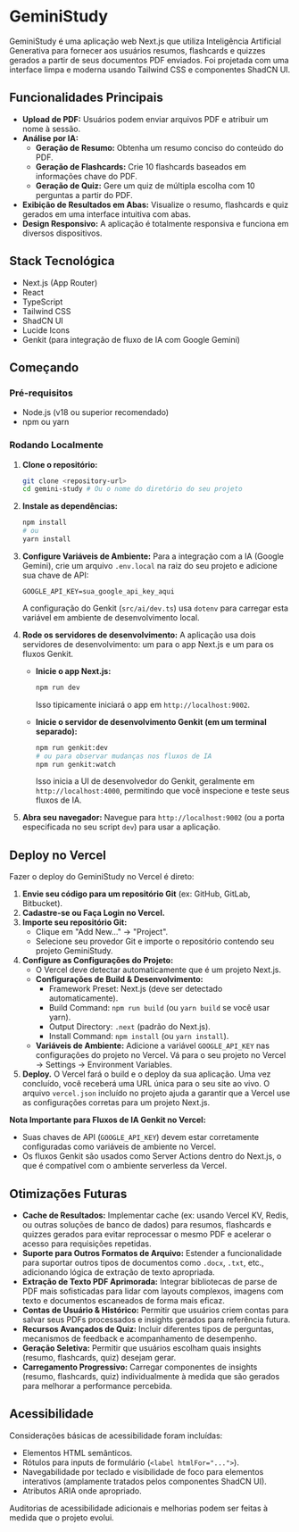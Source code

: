 # GeminiStudy

GeminiStudy é uma aplicação web Next.js que utiliza Inteligência Artificial Generativa para fornecer aos usuários resumos, flashcards e quizzes gerados a partir de seus documentos PDF enviados. Foi projetada com uma interface limpa e moderna usando Tailwind CSS e componentes ShadCN UI.

## Funcionalidades Principais

-   **Upload de PDF:** Usuários podem enviar arquivos PDF e atribuir um nome à sessão.
-   **Análise por IA:**
    -   **Geração de Resumo:** Obtenha um resumo conciso do conteúdo do PDF.
    -   **Geração de Flashcards:** Crie 10 flashcards baseados em informações chave do PDF.
    -   **Geração de Quiz:** Gere um quiz de múltipla escolha com 10 perguntas a partir do PDF.
-   **Exibição de Resultados em Abas:** Visualize o resumo, flashcards e quiz gerados em uma interface intuitiva com abas.
-   **Design Responsivo:** A aplicação é totalmente responsiva e funciona em diversos dispositivos.

## Stack Tecnológica

-   Next.js (App Router)
-   React
-   TypeScript
-   Tailwind CSS
-   ShadCN UI
-   Lucide Icons
-   Genkit (para integração de fluxo de IA com Google Gemini)

## Começando

### Pré-requisitos

-   Node.js (v18 ou superior recomendado)
-   npm ou yarn

### Rodando Localmente

1.  **Clone o repositório:**
    ```bash
    git clone <repository-url>
    cd gemini-study # Ou o nome do diretório do seu projeto
    ```

2.  **Instale as dependências:**
    ```bash
    npm install
    # ou
    yarn install
    ```

3.  **Configure Variáveis de Ambiente:**
    Para a integração com a IA (Google Gemini), crie um arquivo `.env.local` na raiz do seu projeto e adicione sua chave de API:
    ```
    GOOGLE_API_KEY=sua_google_api_key_aqui
    ```
    A configuração do Genkit (`src/ai/dev.ts`) usa `dotenv` para carregar esta variável em ambiente de desenvolvimento local.

4.  **Rode os servidores de desenvolvimento:**
    A aplicação usa dois servidores de desenvolvimento: um para o app Next.js e um para os fluxos Genkit.

    -   **Inicie o app Next.js:**
        ```bash
        npm run dev
        ```
        Isso tipicamente iniciará o app em `http://localhost:9002`.

    -   **Inicie o servidor de desenvolvimento Genkit (em um terminal separado):**
        ```bash
        npm run genkit:dev
        # ou para observar mudanças nos fluxos de IA
        npm run genkit:watch
        ```
        Isso inicia a UI de desenvolvedor do Genkit, geralmente em `http://localhost:4000`, permitindo que você inspecione e teste seus fluxos de IA.

5.  **Abra seu navegador:**
    Navegue para `http://localhost:9002` (ou a porta especificada no seu script `dev`) para usar a aplicação.

## Deploy no Vercel

Fazer o deploy do GeminiStudy no Vercel é direto:

1.  **Envie seu código para um repositório Git** (ex: GitHub, GitLab, Bitbucket).
2.  **Cadastre-se ou Faça Login no Vercel.**
3.  **Importe seu repositório Git:**
    -   Clique em "Add New..." -> "Project".
    -   Selecione seu provedor Git e importe o repositório contendo seu projeto GeminiStudy.
4.  **Configure as Configurações do Projeto:**
    -   O Vercel deve detectar automaticamente que é um projeto Next.js.
    -   **Configurações de Build & Desenvolvimento:**
        -   Framework Preset: Next.js (deve ser detectado automaticamente).
        -   Build Command: `npm run build` (ou `yarn build` se você usar yarn).
        -   Output Directory: `.next` (padrão do Next.js).
        -   Install Command: `npm install` (ou `yarn install`).
    -   **Variáveis de Ambiente:** Adicione a variável `GOOGLE_API_KEY` nas configurações do projeto no Vercel. Vá para o seu projeto no Vercel -> Settings -> Environment Variables.
5.  **Deploy.**
    O Vercel fará o build e o deploy da sua aplicação. Uma vez concluído, você receberá uma URL única para o seu site ao vivo. O arquivo `vercel.json` incluído no projeto ajuda a garantir que a Vercel use as configurações corretas para um projeto Next.js.

**Nota Importante para Fluxos de IA Genkit no Vercel:**
- Suas chaves de API (`GOOGLE_API_KEY`) devem estar corretamente configuradas como variáveis de ambiente no Vercel.
- Os fluxos Genkit são usados como Server Actions dentro do Next.js, o que é compatível com o ambiente serverless da Vercel.

## Otimizações Futuras

-   **Cache de Resultados:** Implementar cache (ex: usando Vercel KV, Redis, ou outras soluções de banco de dados) para resumos, flashcards e quizzes gerados para evitar reprocessar o mesmo PDF e acelerar o acesso para requisições repetidas.
-   **Suporte para Outros Formatos de Arquivo:** Estender a funcionalidade para suportar outros tipos de documentos como `.docx`, `.txt`, etc., adicionando lógica de extração de texto apropriada.
-   **Extração de Texto PDF Aprimorada:** Integrar bibliotecas de parse de PDF mais sofisticadas para lidar com layouts complexos, imagens com texto e documentos escaneados de forma mais eficaz.
-   **Contas de Usuário & Histórico:** Permitir que usuários criem contas para salvar seus PDFs processados e insights gerados para referência futura.
-   **Recursos Avançados de Quiz:** Incluir diferentes tipos de perguntas, mecanismos de feedback e acompanhamento de desempenho.
-   **Geração Seletiva:** Permitir que usuários escolham quais insights (resumo, flashcards, quiz) desejam gerar.
-   **Carregamento Progressivo:** Carregar componentes de insights (resumo, flashcards, quiz) individualmente à medida que são gerados para melhorar a performance percebida.

## Acessibilidade

Considerações básicas de acessibilidade foram incluídas:
-   Elementos HTML semânticos.
-   Rótulos para inputs de formulário (`<label htmlFor="...">`).
-   Navegabilidade por teclado e visibilidade de foco para elementos interativos (amplamente tratados pelos componentes ShadCN UI).
-   Atributos ARIA onde apropriado.

Auditorias de acessibilidade adicionais e melhorias podem ser feitas à medida que o projeto evolui.
